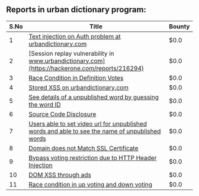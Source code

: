 ## Reports in urban dictionary program:
| S.No | Title | Bounty |
| ---- | ----- | ------ |
| 1 | [Text injection on Auth problem at urbandictionary.com](https://hackerone.com/reports/189356) | $0.0 |
| 2 | [Session replay vulnerability in www.urbandictionary.com](https://hackerone.com/reports/216294) | $0.0 |
| 3 | [Race Condition in Definition Votes](https://hackerone.com/reports/152717) | $0.0 |
| 4 | [Stored XSS on urbandictionary.com](https://hackerone.com/reports/289085) | $0.0 |
| 5 | [See details of a unpublished word by guessing the word ID](https://hackerone.com/reports/311380) | $0.0 |
| 6 | [Source Code Disclosure](https://hackerone.com/reports/216336) | $0.0 |
| 7 | [Users able to set video url for unpublished words and able to see the name of unpublished words](https://hackerone.com/reports/486837) | $0.0 |
| 8 | [Domain does not Match SSL Certificate](https://hackerone.com/reports/504507) | $0.0 |
| 9 | [Bypass voting restriction due to HTTP Header Injection](https://hackerone.com/reports/812907) | $0.0 |
| 10 | [DOM XSS through ads](https://hackerone.com/reports/889041) | $0.0 |
| 11 | [Race condition in up voting and down voting](https://hackerone.com/reports/183837) | $0.0 |